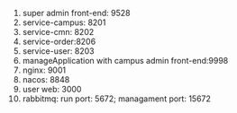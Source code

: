 1. super admin front-end: 9528
2. service-campus: 8201
3. service-cmn: 8202
4. service-order:8206
5. service-user: 8203
6. manageApplication with campus admin front-end:9998
7. nginx: 9001
8. nacos: 8848
9. user web: 3000
10. rabbitmq: run port: 5672; managament port: 15672
